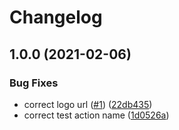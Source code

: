 # Changelog

## 1.0.0 (2021-02-06)


### Bug Fixes

* correct logo url ([#1](https://www.github.com/bt-rb/bridgetown-plausible/issues/1)) ([22db435](https://www.github.com/bt-rb/bridgetown-plausible/commit/22db43569e90375c1895f20c232607a93f9bf023))
* correct test action name ([1d0526a](https://www.github.com/bt-rb/bridgetown-plausible/commit/1d0526a7eb1fe608dfba174b11b76490870d6dc2))
